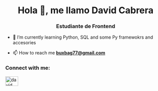 <h1 align="center">Hola 👋, me llamo David Cabrera</h1>
<h3 align="center">Estudiante de Frontend</h3>

- 🔭 I’m currently learning Python, SQL and some Py framewokrs and accesories

- 📫 How to reach me **buxbag77@gmail.com**

<h3 align="left">Connect with me:</h3>
<p align="left">
<a href="https://linkedin.com/in/david cabrera" target="blank"><img align="center" src="https://raw.githubusercontent.com/rahuldkjain/github-profile-readme-generator/master/src/images/icons/Social/linked-in-alt.svg" alt="david cabrera" height="30" width="40" /></a>
</p>
